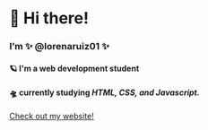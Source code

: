 # 👋 Hi there! 

### I’m **✨ @lorenaruiz01 ✨**
#### 🪐 I'm a web development student
#### 🛸 currently studying *HTML, CSS, and Javascript.*


[Check out my website!](www.lorenaruiz.io)
